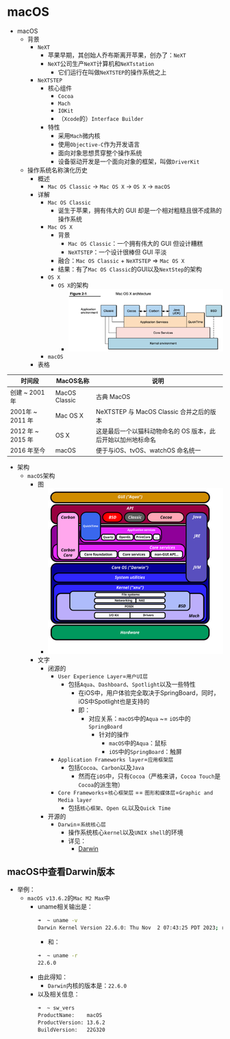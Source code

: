 # macOS

* macOS
  * 背景
    * `NeXT`
      * 苹果早期，其创始人乔布斯离开苹果，创办了：`NeXT`
      * `NeXT`公司生产`NeXT`计算机和`NeXTstation`
        * 它们运行在叫做`NeXTSTEP`的操作系统之上
    * `NeXTSTEP`
      * 核心组件
        * `Cocoa`
        * `Mach`
        * `IOKit`
        * （`Xcode`的）`Interface Builder`
      * 特性
        * 采用`Mach`微内核
        * 使用`Objective-C`作为开发语言
        * 面向对象思想贯穿整个操作系统
        * 设备驱动开发是一个面向对象的框架，叫做`DriverKit`
  * 操作系统名称演化历史
    * 概述
      * `Mac OS Classic` -> `Mac OS X` -> `OS X` -> `macOS`
    * 详解
      * `Mac OS Classic`
        * 诞生于苹果，拥有伟大的 GUI 却是一个相对粗糙且很不成熟的操作系统
      * `Mac OS X`
        * 背景
          * `Mac OS Classic`：一个拥有伟大的 GUI 但设计糟糕
          * `NeXTSTEP`：一个设计很棒但 GUI 平淡
        * 融合：`Mac OS Classic` + `NeXTSTEP` => `Mac OS X`
        * 结果：有了`Mac OS Classic`的GUI以及`NextStep`的架构
      * `OS X`
        * `OS X`的架构
          * ![os_x_arch](../assets/img/os_x_arch.png)
      * `macOS`
    * 表格

| 时间段 | MacOS名称 | 说明 |
| ----- | -------- | ---- |
| 创建 ~ 2001 年 | MacOS Classic	| 古典 MacOS |
| 2001年 ~ 2011 年 | Mac OS X | NeXTSTEP 与 MacOS Classic 合并之后的版本 |
| 2012 年 ~ 2015 年 | OS X | 这是最后一个以猫科动物命名的 OS 版本，此后开始以加州地标命名 |
| 2016 年至今 | macOS | 便于与iOS、tvOS、watchOS 命名统一 |
  * 架构
    * `macOS`架构
      * 图
        * ![mac_os_arch](../assets/img/mac_os_arch.png)
      * 文字
        * 闭源的
          * `User Experience Layer`=`用户UI层`
            * 包括`Aqua`、`Dashboard`、`Spotlight`以及一些特性
              * 在iOS中，用户体验完全取决于SpringBoard，同时，iOS中Spotlight也是支持的
              * 即：
                * 对应关系：`macOS`中的`Aqua` ~= `iOS`中的`SpringBoard`
                  * 针对的操作
                    * `macOS`中的`Aqua`：鼠标
                    * `iOS`中的`SpringBoard`：触屏
          * `Application Frameworks layer`=`应用框架层`
            * 包括`Cocoa`、`Carbon`以及`Java`
              * 然而在`iOS`中，只有`Cocoa`（严格来讲，`Cocoa Touch`是`Cocoa`的派生物）
          * `Core Frameworks`=`核心框架层` == `图形和媒体层`=`Graphic and Media layer`
            * 包括`核心框架`、`Open GL`以及`Quick Time`
        * 开源的
          * `Darwin`=`系统核心层`
            * 操作系统核心`kernel`以及`UNIX shell`的环境
            * 详见：
              * [Darwin](../darwin/README.md)

## macOS中查看Darwin版本

* 举例：
  * `macOS v13.6.2`的`Mac M2 Max`中
    * uname相关输出是：
      ```bash
      ➜  ~ uname -v
      Darwin Kernel Version 22.6.0: Thu Nov  2 07:43:25 PDT 2023; root:xnu-8796.141.3.701.17~6/RELEASE_ARM64_T6020
      ```
      * 和：
      ```bash
      ➜  ~ uname -r
      22.6.0
      ```
    * 由此得知：
      * `Darwin`内核的版本是：`22.6.0`
    * 以及相关信息：
      ```bash
      ➜  ~ sw_vers
      ProductName:    macOS
      ProductVersion: 13.6.2
      BuildVersion:   22G320
      ```
